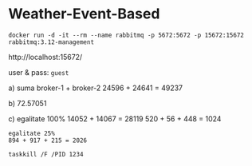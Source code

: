 # Weather-Event-Based

```
docker run -d -it --rm --name rabbitmq -p 5672:5672 -p 15672:15672 rabbitmq:3.12-management
```

http://localhost:15672/

user & pass: `guest`


a) suma broker-1 + broker-2
    24596 + 24641 = 49237

b) 72.57051

c) egalitate 100%
    14052 + 14067 = 28119
    520 + 56 + 448 = 1024

    egalitate 25%
    894 + 917 + 215 = 2026

`taskkill /F /PID 1234`
